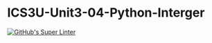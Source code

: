# ICS3U-Unit3-04-Python-Interger

[![GitHub's Super Linter](https://github.com/lily-liu-17/ICS3U-Unit3-04-Python-Interger/workflows/GitHub's%20Super%20Linter/badge.svg)](https://github.com/lily-liu-17/ICS3U-Unit3-04-Python-Interger/actions)
